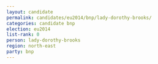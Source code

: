 ```yaml
---
layout: candidate
permalink: candidates/eu2014/bnp/lady-dorothy-brooks/
categories: candidate bnp
election: eu2014
list-rank: 0
person: lady-dorothy-brooks
region: north-east
party: bnp
---
```

